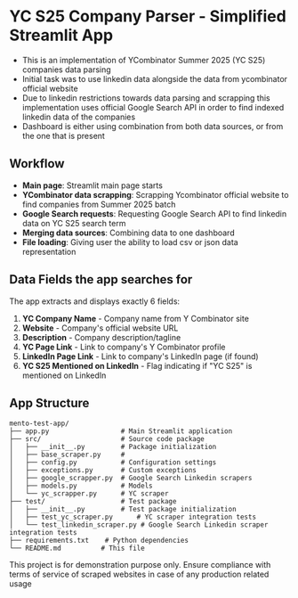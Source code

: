 # YC S25 Company Parser - Simplified Streamlit App

- This is an implementation of YCombinator Summer 2025 (YC S25) companies data parsing
- Initial task was to use linkedin data alongside the data from ycombinator official website
- Due to linkedin restrictions towards data parsing and scrapping this implementation uses official Google Search API 
in order to find indexed linkedin data of the companies
- Dashboard is either using combination from both data sources, or from the one that is present

## Workflow

- **Main page**: Streamlit main page starts
- **YCombinator data scrapping**: Scrapping Ycombinator official website to find companies from Summer 2025 batch
- **Google Search requests**: Requesting Google Search API to find linkedin data on YC S25 search term
- **Merging data sources**: Combining data to one dashboard
- **File loading**: Giving user the ability to load csv or json data representation

## Data Fields the app searches for

The app extracts and displays exactly 6 fields:

1. **YC Company Name** - Company name from Y Combinator site
2. **Website** - Company's official website URL
3. **Description** - Company description/tagline
4. **YC Page Link** - Link to company's Y Combinator profile
5. **LinkedIn Page Link** - Link to company's LinkedIn page (if found)
6. **YC S25 Mentioned on LinkedIn** - Flag indicating if "YC S25" is mentioned on LinkedIn

## App Structure

```
mento-test-app/
├── app.py                  # Main Streamlit application
├── src/                    # Source code package
│   ├── __init__.py         # Package initialization
│   ├── base_scraper.py     #
│   ├── config.py           # Configuration settings
│   ├── exceptions.py       # Custom exceptions
│   ├── google_scrapper.py  # Google Search Linkedin scrapers
│   ├── models.py           # Models 
│   └── yc_scrapper.py      # YC scraper
├── test/                   # Test package
│   ├── __init__.py         # Test package initialization
│   ├── test_yc_scraper.py      # YC scraper integration tests
│   └── test_linkedin_scraper.py # Google Search Linkedin scraper integration tests
├── requirements.txt    # Python dependencies
└── README.md          # This file
```

This project is for demonstration purpose only. Ensure compliance with terms of service of scraped websites in case
of any production related usage